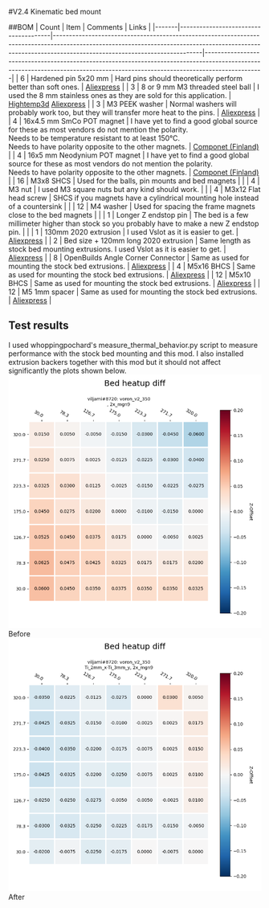 #V2.4 Kinematic bed mount

##BOM
| Count | Item                                 | Comments                                                                                                                                                                                                 | Links                                                                                                                                                                        |
|-------|--------------------------------------|----------------------------------------------------------------------------------------------------------------------------------------------------------------------------------------------------------|------------------------------------------------------------------------------------------------------------------------------------------------------------------------------|
| 6     | Hardened pin 5x20 mm                 | Hard pins should theoretically perform better than soft ones.                                                                                                                                            | [Aliexpress](https://www.aliexpress.com/item/32840748469.html)                                                                                                               |
| 3     | 8 or 9 mm M3 threaded steel ball     | I used the 8 mm stainless ones as they are sold for this application.                                                                                                                                    | [Hightemp3d](https://www.hightemp3d.eu/products/polished-8-mm-steel-ball-with-m3-thread-3d-printer) [Aliexpress](https://www.aliexpress.com/item/33014236308.html)           |
| 3     | M3 PEEK washer                       | Normal washers will probably work too, but they will transfer more heat to the pins.                                                                                                                     | [Aliexpress](https://www.aliexpress.com/item/32970590570.html)                                                                                                               |
| 4     | 16x4.5 mm SmCo POT magnet            | I have yet to find a good global source for these as most vendors do not mention the polarity.</br>Needs to be temperature resistant to at least 150°C.</br>Needs to have polarity opposite to the other magnets. | [Componet (Finland)](https://www.componet.fi/pot-magneetit/samarium-koboltti-pot-magneetit-smco/reiaelliset-pot-magneetit-smco-350c/1273-reiaellinen-pot-magneetti-16x45mm-smco-350c#) |
| 4     | 16x5 mm Neodynium POT magnet         | I have yet to find a good global source for these as most vendors do not mention the polarity.</br>Needs to have polarity opposite to the other magnets.                                                      | [Componet (Finland)](https://www.componet.fi/pot-magneetit/reialliset-pot-magneetit/pot-magneetti-uppokantaruuville/158-uppokantareikainen-pot-magneetti-16x45mm)                      |
| 16    | M3x8 SHCS                            | Used for the balls, pin mounts and bed magnets                                                                                                                                                           |                                                                                                                                                                              |
| 4     | M3 nut                               | I used M3 square nuts but any kind should work.                                                                                                                                                          |                                                                                                                                                                              |
| 4     | M3x12 Flat head screw                | SHCS if you magnets have a cylindrical mounting hole instead of a countersink                                                                                                                            |                                                                                                                                                                              |
| 12    | M4 washer                            | Used for spacing the frame magnets close to the bed magnets                                                                                                                                              |                                                                                                                                                                              |
| 1     | Longer Z endstop pin                 | The bed is a few millimeter higher than stock so you probably have to make a new Z endstop pin.                                                                                                           |                                                                                                                                                                              |
| 1     | 130mm 2020 extrusion                 | I used Vslot as it is easier to get.                                                                                                                                                                     | [Aliexpress](https://www.aliexpress.com/item/1005001302048388.html)                                                                                                          |
| 2     | Bed size + 120mm long 2020 extrusion | Same length as stock bed mounting extrusions. I used Vslot as it is easier to get.                                                                                                                       | [Aliexpress](https://www.aliexpress.com/item/1005001302048388.html)                                                                                                          |
| 8     | OpenBuilds Angle Corner Connector    | Same as used for mounting the stock bed extrusions.                                                                                                                                                      | [Aliexpress](https://www.aliexpress.com/item/1005001882900721.html)                                                                                                          |
| 4     | M5x16 BHCS                           | Same as used for mounting the stock bed extrusions.                                                                                                                                                      | [Aliexpress](https://www.aliexpress.com/item/10000148429238.html)                                                                                                            |
| 12    | M5x10 BHCS                           | Same as used for mounting the stock bed extrusions.                                                                                                                                                      | [Aliexpress](https://www.aliexpress.com/item/10000148429238.html)                                                                                                            |
| 12    | M5 1mm spacer                        | Same as used for mounting the stock bed extrusions.                                                                                                                                                      | [Aliexpress](https://www.aliexpress.com/item/32917948919.html)                                                                                                               |

## Test results
I used whoppingpochard's measure_thermal_behavior.py script to measure performance with the stock bed mounting and this mod. I also installed extrusion backers together with this mod but it should not affect significantly the plots shown below.
![Stock bed mounting](https://github.com/viljamip/Voron_mods/blob/main/V2.4%20Kinematic%20bed%20mount/Images/before.png)
Before
![Stock bed mounting](https://github.com/viljamip/Voron_mods/blob/main/V2.4%20Kinematic%20bed%20mount/Images/after.png)
After

